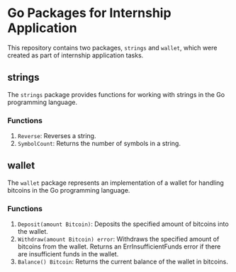 # Go Packages for Internship Application

This repository contains two packages, `strings` and `wallet`, which were created as part of internship application tasks.


## strings
The `strings` package provides functions for working with strings in the Go programming language.

### Functions
1. `Reverse`: Reverses a string.
2. `SymbolCount`: Returns the number of symbols in a string.



## wallet
The `wallet` package represents an implementation of a wallet for handling bitcoins in the Go programming language.

### Functions
1. `Deposit(amount Bitcoin)`: Deposits the specified amount of bitcoins into the wallet.
2. `Withdraw(amount Bitcoin) error`: Withdraws the specified amount of bitcoins from the wallet. Returns an ErrInsufficientFunds error if there are insufficient funds in the wallet.
3. `Balance() Bitcoin`: Returns the current balance of the wallet in bitcoins.
